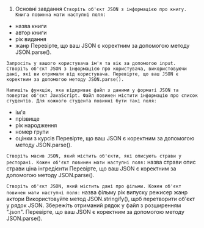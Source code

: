 1. Основні завдання
`Створіть об'єкт JSON з інформацією про книгу. Книга повинна мати наступні поля:`
- назва книги
- автор книги
- рік видання
- жанр
Перевірте, що ваш JSON є коректним за допомогою методу JSON.parse().


`Запросіть у вашого користувача ім'я та вік за допомогою input. Створіть об'єкт JSON з інформацією про користувача, використовуючи дані, які ви отримали від користувача. Перевірте, що ваш JSON є коректним за допомогою методу JSON.parse().`

`Напишіть функцію, яка відкриває файл з даними у форматі JSON та повертає об'єкт JavaScript. Файл повинен містити інформацію про список студентів. Для кожного студента повинні бути такі поля:`
- ім'я
- прізвище
- рік народження
- номер групи
- оцінки з курсів
Перевірте, що ваш JSON є коректним за допомогою методу JSON.parse().


`Створіть масив JSON, який містить об'єкти, які описують страви у ресторані. Кожен об'єкт повинен мати наступні поля:`
назва страви
опис страви
ціна
інгредієнти
Перевірте, що ваш JSON є коректним за допомогою методу JSON.parse().

 
`Створіть об'єкт JSON, який містить дані про фільми. Кожен об'єкт повинен мати наступні поля:`
назва фільму
рік випуску
режисер
жанр
актори
Використовуйте метод JSON.stringify(), щоб перетворити об'єкт у рядок JSON. Збережіть отриманий рядок у файл з розширенням ".json". Перевірте, що ваш JSON є коректним за допомогою методу JSON.parse().
